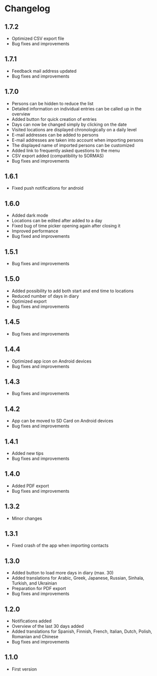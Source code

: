 # Changelog

## 1.7.2

- Optimized CSV export file
- Bug fixes and improvements

## 1.7.1

- Feedback mail address updated
- Bug fixes and improvements

## 1.7.0

- Persons can be hidden to reduce the list
- Detailed information on individual entries can be called up in the overview
- Added button for quick creation of entries
- Days can now be changed simply by clicking on the date
- Visited locations are displayed chronologically on a daily level
- E-mail addresses can be added to persons
- E-mail addresses are taken into account when importing persons
- The displayed name of imported persons can be customized
- Added link to frequently asked questions to the menu
- CSV export added (compatibility to SORMAS)
- Bug fixes and improvements

## 1.6.1

- Fixed push notifications for android

## 1.6.0

- Added dark mode
- Locations can be edited after added to a day
- Fixed bug of time picker opening again after closing it
- Improved performance
- Bug fixed and improvements

## 1.5.1

- Bug fixes and improvements

## 1.5.0

- Added possibility to add both start and end time to locations
- Reduced number of days in diary
- Optimized export
- Bug fixes and improvements

## 1.4.5

- Bug fixes and improvements

## 1.4.4

- Optimized app icon on Android devices
- Bug fixes and improvements

## 1.4.3

- Bug fixes and improvements

## 1.4.2

- App can be moved to SD Card on Android devices
- Bug fixes and improvements

## 1.4.1

- Added new tips
- Bug fixes and improvements

## 1.4.0

- Added PDF export
- Bug fixes and improvements

## 1.3.2

- Minor changes

## 1.3.1

- Fixed crash of the app when importing contacts

## 1.3.0

- Added button to load more days in diary (max. 30)
- Added translations for Arabic, Greek, Japanese, Russian, Sinhala, Turkish, and Ukrainian
- Preparation for PDF export
- Bug fixes and improvements

## 1.2.0

- Notifications added
- Overview of the last 30 days added
- Added translations for Spanish, Finnish, French, Italian, Dutch, Polish, Romanian and Chinese
- Bug fixes and improvements

## 1.1.0

- First version
